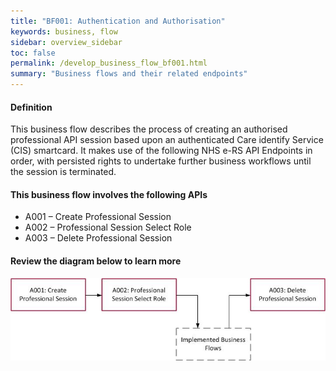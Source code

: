 ```yaml
---
title: "BF001: Authentication and Authorisation"
keywords: business, flow
sidebar: overview_sidebar
toc: false
permalink: /develop_business_flow_bf001.html
summary: "Business flows and their related endpoints"
---
```


#### Definition

This business flow describes the process of creating an authorised professional API session based upon an authenticated Care identify Service (CIS) smartcard. It makes use of the following NHS e-RS API Endpoints in order, with persisted rights to undertake further business workflows until the session is terminated.

#### This business flow involves the following APIs

* A001 – Create Professional Session
* A002 – Professional Session Select Role
* A003 – Delete Professional Session

#### Review the diagram below to learn more

![BF001: Authentication and Authorisation](images/develop/BF001-Auth.jpg)
